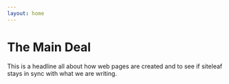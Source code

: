 ```yaml
---
layout: home
---
```

# The Main Deal
This is a headline all about how web 
pages are created and to see if siteleaf 
stays in sync with what we are writing.
